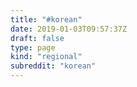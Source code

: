 ```yaml
---
title: "#korean"
date: 2019-01-03T09:57:37Z
draft: false
type: page
kind: "regional"
subreddit: "korean"
---
```

